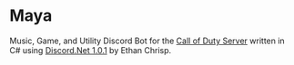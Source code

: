 # Maya

Music, Game, and Utility Discord Bot for the [Call of Duty Server](https://discord.gg/callofduty) written in C# using [Discord.Net 1.0.1](https://github.com/RogueException/Discord.Net) by Ethan Chrisp.